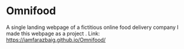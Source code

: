 # Omnifood
A single landing webpage of a fictitious online food delivery company
I made this webpage as a project .
Link: https://iamfarazbaig.github.io/Omnifood/
